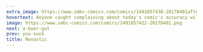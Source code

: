 ```yaml
---
extra_image: https://www.smbc-comics.com/comics/1491057438-20170401after.png
hovertext: Anyone caught complaining about today's comic's accuracy will be compelled to wear a tonsure.
image: https://www.smbc-comics.com/comics/1491057422-20170401.png
next: a-beer-gut
prev: you-suck
title: Monastic
---
```

